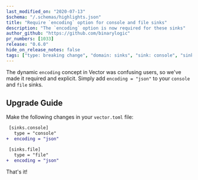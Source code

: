 ```yaml
---
last_modified_on: "2020-07-13"
$schema: "/.schemas/highlights.json"
title: "Require `encoding` option for console and file sinks"
description: "The `encoding` option is now required for these sinks"
author_github: "https://github.com/binarylogic"
pr_numbers: [1033]
release: "0.6.0"
hide_on_release_notes: false
tags: ["type: breaking change", "domain: sinks", "sink: console", "sink: file"]
---
```


The dynamic `encoding` concept in Vector was confusing users, so we've made
it required and explicit. Simply add `encoding = "json"` to your `console` and
`file` sinks.

## Upgrade Guide

Make the following changes in your `vector.toml` file:

```diff title="vector.toml"
 [sinks.console]
   type = "console"
+  encoding = "json"

 [sinks.file]
   type = "file"
+  encoding = "json"
```

That's it!


